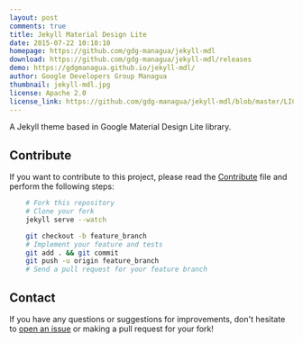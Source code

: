 ```yaml
---
layout: post
comments: true
title: Jekyll Material Design Lite
date: 2015-07-22 10:10:10
homepage: https://github.com/gdg-managua/jekyll-mdl
download: https://github.com/gdg-managua/jekyll-mdl/releases
demo: https://gdgmanagua.github.io/jekyll-mdl/
author: Google Developers Group Managua
thumbnail: jekyll-mdl.jpg
license: Apache 2.0
license_link: https://github.com/gdg-managua/jekyll-mdl/blob/master/LICENSE
---
```


A Jekyll theme based in Google Material Design Lite library.

## Contribute

If you want to contribute to this project, please read the [Contribute](https://github.com/gdg-managua/jekyll-mdl/blob/master/Contribute.md) file and perform the following steps:

```bash
    # Fork this repository
    # Clone your fork
    jekyll serve --watch

    git checkout -b feature_branch
    # Implement your feature and tests
    git add . && git commit
    git push -u origin feature_branch
    # Send a pull request for your feature branch
```

## Contact

If you have any questions or suggestions for improvements, don't hesitate to [open an issue](https://github.com/gdg-managua/jekyll-mdl/issues) or making a pull request for your fork!
